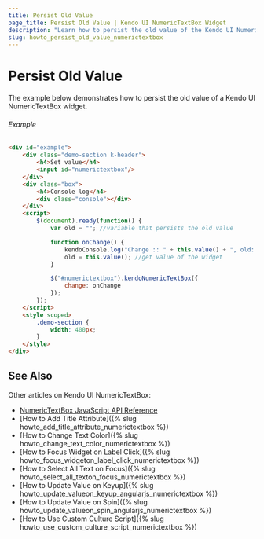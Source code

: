 ```yaml
---
title: Persist Old Value
page_title: Persist Old Value | Kendo UI NumericTextBox Widget
description: "Learn how to persist the old value of the Kendo UI NumericTextBox widget."
slug: howto_persist_old_value_numerictextbox
---
```


# Persist Old Value

The example below demonstrates how to persist the old value of a Kendo UI NumericTextBox widget.

###### Example

```html
<div id="example">
    <div class="demo-section k-header">
        <h4>Set value</h4>
        <input id="numerictextbox"/>
    </div>
    <div class="box">
        <h4>Console log</h4>
        <div class="console"></div>
    </div>
    <script>
        $(document).ready(function() {
            var old = ""; //variable that persists the old value

            function onChange() {
                kendoConsole.log("Change :: " + this.value() + ", old: " + old);
                old = this.value(); //get value of the widget
            }

            $("#numerictextbox").kendoNumericTextBox({
                change: onChange
            });
        });
    </script>
    <style scoped>
        .demo-section {
            width: 400px;
        }
    </style>
</div>
```

## See Also

Other articles on Kendo UI NumericTextBox:

* [NumericTextBox JavaScript API Reference](/api/javascript/ui/numerictextbox)
* [How to Add Title Attribute]({% slug howto_add_title_attribute_numerictextbox %})
* [How to Change Text Color]({% slug howto_change_text_color_numerictextbox %})
* [How to Focus Widget on Label Click]({% slug howto_focus_widgeton_label_click_numerictextbox %})
* [How to Select All Text on Focus]({% slug howto_select_all_texton_focus_numerictextbox %})
* [How to Update Value on Keyup]({% slug howto_update_valueon_keyup_angularjs_numerictextbox %})
* [How to Update Value on Spin]({% slug howto_update_valueon_spin_angularjs_numerictextbox %})
* [How to Use Custom Culture Script]({% slug howto_use_custom_culture_script_numerictextbox %})
